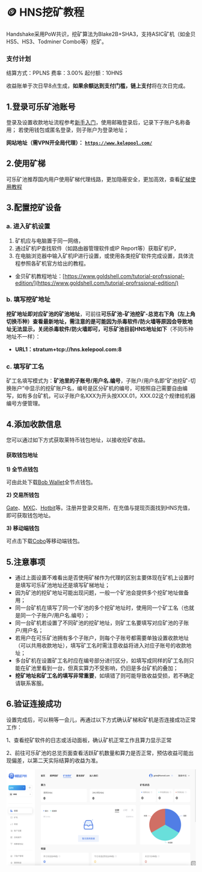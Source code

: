 # 🪙 HNS挖矿教程

Handshake采用PoW共识，挖矿算法为Blake2B+SHA3，支持ASIC矿机（如金贝HS5、HS3、Todminer Combo等）挖矿。

### 支付计划

结算方式：PPLNS       费率：3.00%      起付额：10HNS

收益账单于次日早8点生成，**如果余额达到支付门槛，链上支付**将在次日完成。

## 1.登录可乐矿池账号

登录及设置收款地址流程参考[新手入门](../../)，使用邮箱登录后，记录下子账户名称备用；
若使用钱包或匿名登录，则子账户为登录地址；

**网站地址（需VPN开全局代理）：** [**`https://www.kelepool.com/`**](https://www.kelepool.com/)

## 2.使用矿梯

可乐矿池推荐国内用户使用矿梯代理线路，更加隐蔽安全，更加高效，查看[矿梯使用教程](../ladder.md)

## 3.配置挖矿设备

### a. 进入矿机设置

1. 矿机应与电脑置于同一网络，
2. 通过矿机IP查找软件（如路由器管理软件或IP Report等）获取矿机IP，
3. 在电脑浏览器中输入矿机IP进行设置，或使用各类挖矿软件完成设置，具体流程参照各矿机官方给出的教程。

* 金贝矿机教程地址：[https://www.goldshell.com/tutorial-profrssional-edition/](https://www.goldshell.com/tutorial-profrssional-edition/)

### b. 填写挖矿地址

**挖矿地址即对应矿池的矿池地址**，可前往**可乐矿池-矿池挖矿-总览右下角（左上角切换币种）**查看最新地址，需注意的是可能因为杀毒软件/防火墙等原因会导致地址无法显示，关闭杀毒软件/防火墙即可，可乐矿池目前**HNS地址如下**（不同币种地址不一样）：&#x20;

* **URL1：stratum+tcp://hns.kelepool.com:8**

### c. 填写矿工名

矿工名填写模式为：**矿池里的子账号/用户名.编号**，子账户/用户名即“矿池挖矿-切换账户”中显示的挖矿账户名，编号是区分矿机的编号，可按照自己需要自由编写，如有多台矿机，可以子账户名XXX为开头按XXX.01，XXX.02这个规律给机器编号方便管理。

## 4.添加收款信息

您可以通过如下方式获取莱特币钱包地址，以接收挖矿收益。

#### **获取钱包地址**

**1) 全节点钱包**

可由此处下载[Bob Wallet](https://bobwallet.io/)全节点钱包。

**2) 交易所钱包**

[Gate](https://gateio.life/)、[MXC](https://www.mxc.com/)、[Hotbit](https://www.hotbit.io/)等。注册并登录交易所，在充值与提现页面找到HNS充值，即可获取钱包地址。

**3) 移动端钱包**

可点击下载[Cobo](https://cobo.com/)等移动端钱包。

## 5.注意事项

* 通过上面设置不难看出是否使用矿梯作为代理的区别主要体现在矿机上设置时是填写可乐矿池地址还是填写矿梯地址；
* 因为矿池的挖矿地址可能出现问题，一般一个矿池会提供多个挖矿地址做备用；
* 同一台矿机在填写了同一个矿池的多个挖矿地址时，使用同一个矿工名（也就是同一个子账户/用户名.编号）；
* 同一台矿机若设置了不同矿池的挖矿地址，则矿工名要填写对应矿池的子账户/用户名；
* 若用户在可乐矿池拥有多个子账户，则每个子账号都需要单独设置收款地址（可以共用收款地址），填写矿工名时需注意收益将进入对应子账号的收款地址；
* 多台矿机在设置矿工名时应在编号部分进行区分，如填写成同样的矿工名则只能在矿池里看到一台，但真实算力不受影响，仍旧是多台矿机的叠加；
* **挖矿地址和矿工名的填写非常重要**，如填错了则可能导致收益受损，若不确定请联系客服。

## 6.验证连接成功

设置完成后，可以稍等一会儿，再通过以下方式确认矿梯和矿机是否连接成功正常工作：

1、查看挖矿软件的日志或活动面板，确认矿机正常工作且算力显示正常&#x20;

2、前往可乐矿池的总览页面查看活跃矿机数量和算力是否正常，预估收益可能出现偏差，以第二天实际结算的收益为准。

![](<../../.gitbook/assets/new/hns.png>)
